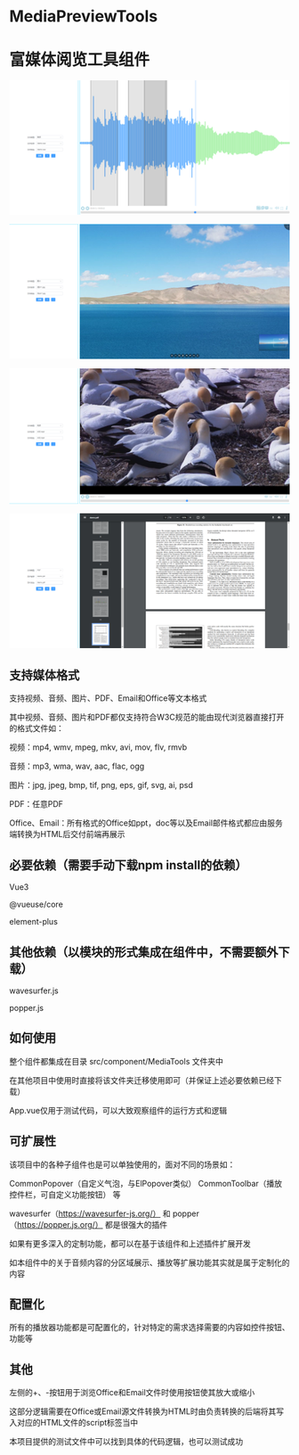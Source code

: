 # MediaPreviewTools

# 富媒体阅览工具组件

![image](https://github.com/KrazyPhish/MediaPreviewTools/blob/main/src/assets/dev.png)

![image2](https://github.com/KrazyPhish/MediaPreviewTools/blob/main/src/assets/dev2.png)

![image3](https://github.com/KrazyPhish/MediaPreviewTools/blob/main/src/assets/dev3.png)

![image4](https://github.com/KrazyPhish/MediaPreviewTools/blob/main/src/assets/dev4.png)

## 支持媒体格式

支持视频、音频、图片、PDF、Email和Office等文本格式

其中视频、音频、图片和PDF都仅支持符合W3C规范的能由现代浏览器直接打开的格式文件如：

视频：mp4, wmv, mpeg, mkv, avi, mov, flv, rmvb

音频：mp3, wma, wav, aac, flac, ogg

图片：jpg, jpeg, bmp, tif, png, eps, gif, svg, ai, psd

PDF：任意PDF

Office、Email：所有格式的Office如ppt，doc等以及Email邮件格式都应由服务端转换为HTML后交付前端再展示

## 必要依赖（需要手动下载npm install的依赖）

Vue3

@vueuse/core

element-plus

## 其他依赖（以模块的形式集成在组件中，不需要额外下载）

wavesurfer.js

popper.js

## 如何使用

整个组件都集成在目录 src/component/MediaTools 文件夹中

在其他项目中使用时直接将该文件夹迁移使用即可（并保证上述必要依赖已经下载）

App.vue仅用于测试代码，可以大致观察组件的运行方式和逻辑

## 可扩展性

该项目中的各种子组件也是可以单独使用的，面对不同的场景如：

CommonPopover（自定义气泡，与ElPopover类似） CommonToolbar（播放控件栏，可自定义功能按钮） 等

wavesurfer（https://wavesurfer-js.org/） 和 popper（https://popper.js.org/） 都是很强大的插件

如果有更多深入的定制功能，都可以在基于该组件和上述插件扩展开发

如本组件中的关于音频内容的分区域展示、播放等扩展功能其实就是属于定制化的内容

## 配置化

所有的播放器功能都是可配置化的，针对特定的需求选择需要的内容如控件按钮、功能等

## 其他

左侧的+、-按钮用于浏览Office和Email文件时使用按钮使其放大或缩小

这部分逻辑需要在Office或Email源文件转换为HTML时由负责转换的后端将其写入对应的HTML文件的script标签当中

本项目提供的测试文件中可以找到具体的代码逻辑，也可以测试成功
